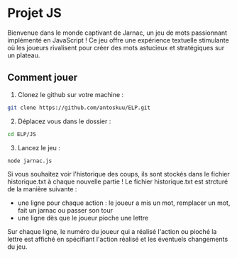 # Projet JS

Bienvenue dans le monde captivant de Jarnac, un jeu de mots passionnant implémenté en JavaScript ! Ce jeu offre une expérience textuelle stimulante où les joueurs rivalisent pour créer des mots astucieux et stratégiques sur un plateau.

## Comment jouer

1) Clonez le github sur votre machine :

``` bash
git clone https://github.com/antoskuu/ELP.git
```

2) Déplacez vous dans le dossier :

``` bash
cd ELP/JS
```

3) Lancez le jeu :

``` bash
node jarnac.js
```

Si vous souhaitez voir l'historique des coups, ils sont stockés dans le fichier historique.txt à chaque nouvelle partie !
Le fichier historique.txt est strcturé de la manière suivante : 

- une ligne pour chaque action : le joueur a mis un mot, remplacer un mot, fait un jarnac ou passer son tour
- une ligne dès que le joueur pioche une lettre

Sur chaque ligne, le numéro du joueur qui a réalisé l'action ou pioché la lettre est affiché en spécifiant l'action réalisé et les éventuels changements du jeu.

